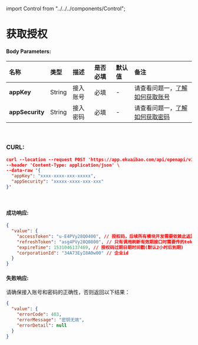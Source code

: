 import Control from "../../../components/Control";

# 获取授权

<Control
  method="POST"
  url="/api/openapi/v1/auth/getAccessToken"
  description="获取授权"
/>

#### Body Parameters:

| 名称            | 类型   | 描述     | 是否必填 | 默认值 | 备注                                                 |
| :-------------- | :----- | :------- | :------- | :----- | :--------------------------------------------------- |
| **appKey**      | String | 接入账号 | 必填     | -      | 请查看问题一，[了解如何获取账号](question-answer.md) |
| **appSecurity** | String | 接入密码 | 必填     | -      | 请查看问题一，[了解如何获取密码](question-answer.md) |

<br/>

### CURL:

```json
curl --location --request POST 'https://app.ekuaibao.com/api/openapi/v1/auth/getAccessToken' \
--header 'Content-Type: application/json' \
--data-raw '{
  "appKey": "xxxx-xxxx-xxx-xxxxx",
  "appSecurity": "xxxxx-xxxx-xxx-xxx"
}'
```

<br/>

#### 成功响应:

```json
{
  "value": {
    "accessToken": "u-E4PVy28Q0400", // 授权码，后续所有模块开发需要依赖此返回值
    "refreshToken": "asg4PVy28Q0800", // 只有调用刷新有效期接口时需要传的token
    "expireTime": 1531046137469, // 授权码过期日期时间戳(默认2小时后到期)
    "corporationId": "34A73EyI8A0w00" // 企业id
  }
}
```

#### 失败响应:

请确保接入账号和密码的正确性，否则返回以下结果：

```json
{
  "value": {
    "errorCode": 403,
    "errorMessage": "密钥无效",
    "errorDetail": null
  }
}
```
